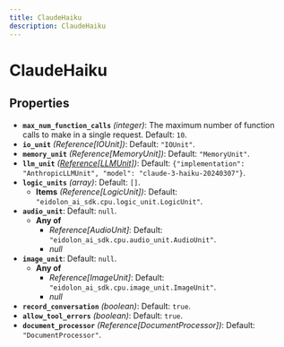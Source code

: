 ```yaml
---
title: ClaudeHaiku
description: ClaudeHaiku
---
```

# ClaudeHaiku

## Properties

- **`max_num_function_calls`** *(integer)*: The maximum number of function calls to make in a single request. Default: `10`.
- **`io_unit`** *(Reference[IOUnit])*: Default: `"IOUnit"`.
- **`memory_unit`** *(Reference[MemoryUnit])*: Default: `"MemoryUnit"`.
- **`llm_unit`** *([Reference[LLMUnit]](/docs/components/llmunit/overview/))*: Default: `{"implementation": "AnthropicLLMUnit", "model": "claude-3-haiku-20240307"}`.
- **`logic_units`** *(array)*: Default: `[]`.
  - **Items** *(Reference[LogicUnit])*: Default: `"eidolon_ai_sdk.cpu.logic_unit.LogicUnit"`.
- **`audio_unit`**: Default: `null`.
  - **Any of**
    - *Reference[AudioUnit]*: Default: `"eidolon_ai_sdk.cpu.audio_unit.AudioUnit"`.
    - *null*
- **`image_unit`**: Default: `null`.
  - **Any of**
    - *Reference[ImageUnit]*: Default: `"eidolon_ai_sdk.cpu.image_unit.ImageUnit"`.
    - *null*
- **`record_conversation`** *(boolean)*: Default: `true`.
- **`allow_tool_errors`** *(boolean)*: Default: `true`.
- **`document_processor`** *(Reference[DocumentProcessor])*: Default: `"DocumentProcessor"`.
